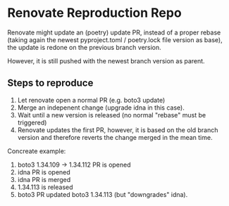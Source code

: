 # Renovate Reproduction Repo

Renovate might update an (poetry) update PR, instead of a proper
rebase (taking again the newest pyproject.toml / poetry.lock file
version as base), the update is redone on the previous branch version.

However, it is still pushed with the newest branch version as parent.

## Steps to reproduce

1. Let renovate open a normal PR (e.g. boto3 update)
2. Merge an indepenent change (upgrade idna in this case).
3. Wait until a new version is released (no normal "rebase" must be triggered)
4. Renovate updates the first PR, however, it is based on the old branch version
  and therefore reverts the change merged in the mean time.


Concreate example:

1. boto3 1.34.109 -> 1.34.112 PR is opened
2. idna PR is opened
3. idna PR is merged
4. 1.34.113 is released
5. boto3 PR updated boto3 1.34.113 (but "downgrades" idna).
